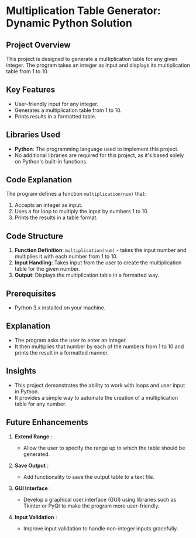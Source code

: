 # Multiplication Table Generator: Dynamic Python Solution

## Project Overview
This project is designed to generate a multiplication table for any given integer. The program takes an integer as input and displays its multiplication table from 1 to 10.

## Key Features
- User-friendly input for any integer.
- Generates a multiplication table from 1 to 10.
- Prints results in a formatted table.

## Libraries Used
- **Python**: The programming language used to implement this project.
- No additional libraries are required for this project, as it's based solely on Python's built-in functions.

## Code Explanation
The program defines a function `multiplication(num)` that:
1. Accepts an integer as input.
2. Uses a for loop to multiply the input by numbers 1 to 10.
3. Prints the results in a table format.

## Code Structure
1. **Function Definition**: `multiplication(num)` - takes the input number and multiplies it with each number from 1 to 10.
2. **Input Handling**: Takes input from the user to create the multiplication table for the given number.
3. **Output**: Displays the multiplication table in a formatted way.

## Prerequisites  
- Python 3.x installed on your machine.  

## Explanation
- The program asks the user to enter an integer.
- It then multiplies that number by each of the numbers from 1 to 10 and prints the result in a formatted manner.

## Insights
- This project demonstrates the ability to work with loops and user input in Python.
- It provides a simple way to automate the creation of a multiplication table for any number.


## Future Enhancements

1. **Extend Range** :
   - Allow the user to specify the range up to which the table should be generated.

3. **Save Output** :
   - Add functionality to save the output table to a text file.

5. **GUI Interface** :
   - Develop a graphical user interface (GUI) using libraries such as Tkinter or PyQt to make the program more user-friendly.

7. **Input Validation** :
   - Improve input validation to handle non-integer inputs gracefully.

